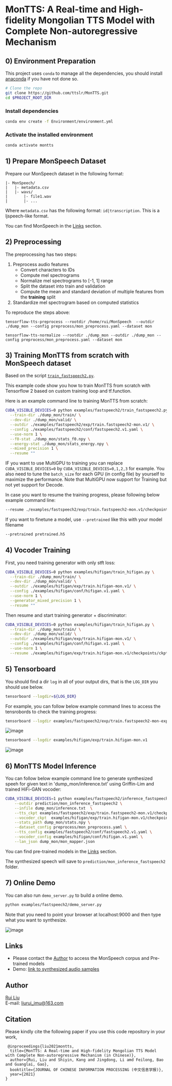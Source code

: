 # MonTTS: A Real-time and High-fidelity Mongolian TTS Model with Complete Non-autoregressive Mechanism 
 

## 0) Environment Preparation

This project uses `conda` to manage all the dependencies, you should install [anaconda](https://anaconda.org/) if you have not done so. 

```bash
# Clone the repo
git clone https://github.com/ttslr/MonTTS.git
cd $PROJECT_ROOT_DIR
```

### Install dependencies
```bash
conda env create -f Environment/environment.yml
```

### Activate the installed environment
```bash
conda activate montts
```

## 1) Prepare MonSpeech Dataset

Prepare our MonSpeech dataset in the following format:
```
|- MonSpeech/
|   |- metadata.csv
|   |- wavs/
|       |- file1.wav
|       |- ...
```

Where `metadata.csv` has the following format: `id|transcription`. This is a ljspeech-like format.

You can find MonSpeech in the [Links](#Links) section.

## 2) Preprocessing

The preprocessing has two steps:

1. Preprocess audio features
    - Convert characters to IDs
    - Compute mel spectrograms
    - Normalize mel spectrograms to [-1, 1] range
    - Split the dataset into train and validation
    - Compute the mean and standard deviation of multiple features from the **training** split
2. Standardize mel spectrogram based on computed statistics

To reproduce the steps above:
```
tensorflow-tts-preprocess --rootdir /home/rui/MonSpeech  --outdir ./dump_mon --config preprocess/mon_preprocess.yaml --dataset mon
```

```
tensorflow-tts-normalize --rootdir ./dump_mon --outdir ./dump_mon --config preprocess/mon_preprocess.yaml --dataset mon
```

 



## 3) Training MonTTS from scratch with MonSpeech dataset

Based on the script [`train_fastspeech2.py`](https://github.com/dathudeptrai/TensorflowTTS/tree/master/examples/fastspeech2/train_fastspeech2.py).

 
This example code show you how to train MonTTS from scratch with Tensorflow 2 based on custom training loop and tf.function. 

  
Here is an example command line to training MonTTS from scratch:

```bash
CUDA_VISIBLE_DEVICES=0 python examples/fastspeech2/train_fastspeech2.py \
  --train-dir ./dump_mon/train/ \
  --dev-dir ./dump_mon/valid/ \
  --outdir ./examples/fastspeech2/exp/train.fastspeech2-mon.v1/ \
  --config ./examples/fastspeech2/conf/fastspeech2.v1.yaml \
  --use-norm 1 \
  --f0-stat ./dump_mon/stats_f0.npy \
  --energy-stat ./dump_mon/stats_energy.npy \
  --mixed_precision 1 \
  --resume ""
```

IF you want to use MultiGPU to training you can replace `CUDA_VISIBLE_DEVICES=0` by `CUDA_VISIBLE_DEVICES=0,1,2,3` for example. You also need to tune the `batch_size` for each GPU (in config file) by yourself to maximize the performance. Note that MultiGPU now support for Training but not yet support for Decode.

In case you want to resume the training progress, please following below example command line:

```bash
--resume ./examples/fastspeech2/exp/train.fastspeech2-mon.v1/checkpoints/ckpt-100000
```

If you want to finetune a model, use `--pretrained` like this with your model filename
```bash
--pretrained pretrained.h5
```


 

## 4) Vocoder Training


First, you need training generator with only stft loss:

```bash
CUDA_VISIBLE_DEVICES=0 python examples/hifigan/train_hifigan.py \
  --train-dir ./dump_mon/train/ \
  --dev-dir ./dump_mon/valid/ \
  --outdir ./examples/hifigan/exp/train.hifigan-mon.v1/ \
  --config ./examples/hifigan/conf/hifigan.v1.yaml \
  --use-norm 1 \
  --generator_mixed_precision 1 \
  --resume ""
```

Then resume and start training generator + discriminator:


```bash
CUDA_VISIBLE_DEVICES=0 python examples/hifigan/train_hifigan.py \
  --train-dir ./dump_mon/train/ \
  --dev-dir ./dump_mon/valid/ \
  --outdir ./examples/hifigan/exp/train.hifigan-mon.v1/ \
  --config ./examples/hifigan/conf/hifigan.v1.yaml \
  --use-norm 1 \
  --resume ./examples/hifigan/exp/train.hifigan-mon.v1/checkpoints/ckpt-100000
```

## 5) Tensorboard 
You should find a dir `log` in all of your output dirs, that is the `LOG_DIR` you should use below.

```bash
tensorboard --logdir=${LOG_DIR}
```

For example, you can follow below example command lines to access the tensrobords to check the training progress:


```bash
tensorboard --logdir examples/fastspeech2/exp/train.fastspeech2-mon-exp1
```


![image](https://github.com/lexsaints/powershell/blob/master/IMG/ps2.png)

```bash
tensorboard --logdir examples/hifigan/exp/train.hifigan-mon.v1
```

![image](https://github.com/lexsaints/powershell/blob/master/IMG/ps2.png)

## 6) MonTTS Model Inference

You can follow below example command line to generate synthesized speeh for given text in 'dump_mon/inference.txt' using Griffin-Lim and trained HiFi-GAN vocoder:

```bash
CUDA_VISIBLE_DEVICES=1 python examples/fastspeech2/inference_fastspeech2-mon.py \
    --outdir prediction/mon_inference_fastspeech2 \
    --infile dump_mon/inference.txt  \
    --tts_ckpt examples/fastspeech2/exp/train.fastspeech2-mon.v1/checkpoints/model-200000.h5 \
    --vocoder_ckpt  examples/hifigan/exp/train.hifigan-mon.v1/checkpoints/generator-420000.h5 \
    --stats_path dump_mon/stats.npy \
    --dataset_config preprocess/mon_preprocess.yaml \
    --tts_config examples/fastspeech2/conf/fastspeech2.v1.yaml \
    --vocoder_config examples/hifigan/conf/hifigan.v1.yaml \
    --lan_json dump_mon/mon_mapper.json 
```

You can find pre-trained models in the [Links](#Links) section.


The synthesized speech will save to `prediction/mon_inference_fastspeech2` folder.

## 7) Online Demo

You can also run `demo_server.py` to build a online demo.


```bash
python examples/fastspeech2/demo_server.py
```

Note that you need to point your browser at localhost:9000 and then type what you want to synthesize.


![image](https://github.com/lexsaints/powershell/blob/master/IMG/ps2.png)

## Links

- Please contact the [Author](#Author) to access the MonSpeech corpus and Pre-trained models
- Demo: [link to synthesized audio samples](https://ttslr.github.io/MonTTS/demo)


## Author
[Rui Liu](https://ttslr.github.io)<br> 
E-mail: liurui_imu@163.com

## Citation
Please kindly cite the following paper if you use this code repository in your work,


```
 @inproceedings{liu2021montts,
  title={MonTTS: A Real-time and High-fidelity Mongolian TTS Model with Complete Non-autoregressive Mechanism (in Chinese)},
  author={Rui, Liu and Shiyin, Kang and Jingdong, Li amd Feilong, Bao and Guanglai, Gao},
  booktitle={JOURNAL OF CHINESE INFORMATION PROCESSING (中文信息学报)},
  year={2021}
}

```


